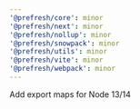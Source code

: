 ```yaml
---
'@prefresh/core': minor
'@prefresh/next': minor
'@prefresh/nollup': minor
'@prefresh/snowpack': minor
'@prefresh/utils': minor
'@prefresh/vite': minor
'@prefresh/webpack': minor
---
```


Add export maps for Node 13/14
